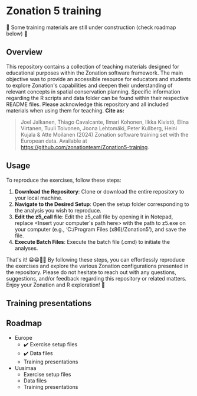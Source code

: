 # Zonation 5 training

🚧 Some training materials are still under construction (check roadmap below) 🚧

## Overview
This repository contains a collection of teaching materials designed for educational purposes within the Zonation software framework. The main objective was to provide an accessible resource for educators and students to explore Zonation's capabilities and deepen their understanding of relevant concepts in spatial conservation planning. Specific information regarding the R scripts and data folder can be found within their respective README files. Please acknowledge this repository and all included materials when using them for teaching.
**Cite as:** 
> Joel Jalkanen, Thiago Cavalcante, Ilmari Kohonen, Ilkka Kivistö, Elina Virtanen, Tuuli 
> Toivonen, Joona Lehtomäki, Peter Kullberg, Heini Kujala & Atte Moilanen (2024) Zonation 
> software training set with the European data. Available
> at <https://github.com/zonationteam/Zonation5-training>.

## Usage

To reproduce the exercises, follow these steps:
1. **Download the Repository**: Clone or download the entire repository to your local machine.
2. **Navigate to the Desired Setup**: Open the setup folder corresponding to the analysis you wish to reproduce.
3. **Edit the z5_call file**: Edit the z5_call file by opening it in Notepad, replace <Insert your computer's path here> with the path to z5.exe on your computer (e.g., ‘C:/Program Files (x86)/Zonation5’), and save the file.
4. **Execute Batch Files**: Execute the batch file (.cmd) to initiate the analyses.

That's it! 😁😁🎉🎉 By following these steps, you can effortlessly reproduce the exercises and explore the various Zonation configurations presented in the repository. Please do not hesitate to reach out with any questions, suggestions, and/or feedback regarding this repository or related matters. Enjoy your Zonation and R exploration! 🚀

## Training presentations

## Roadmap
- Europe
    - ✔️ Exercise setup files
    - ✔️ Data files
    - Training presentations
- Uusimaa
    - Exercise setup files
    - Data files
    - Training presentations
